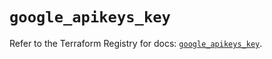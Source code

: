 # `google_apikeys_key`

Refer to the Terraform Registry for docs: [`google_apikeys_key`](https://registry.terraform.io/providers/hashicorp/google-beta/5.39.1/docs/resources/google_apikeys_key).
